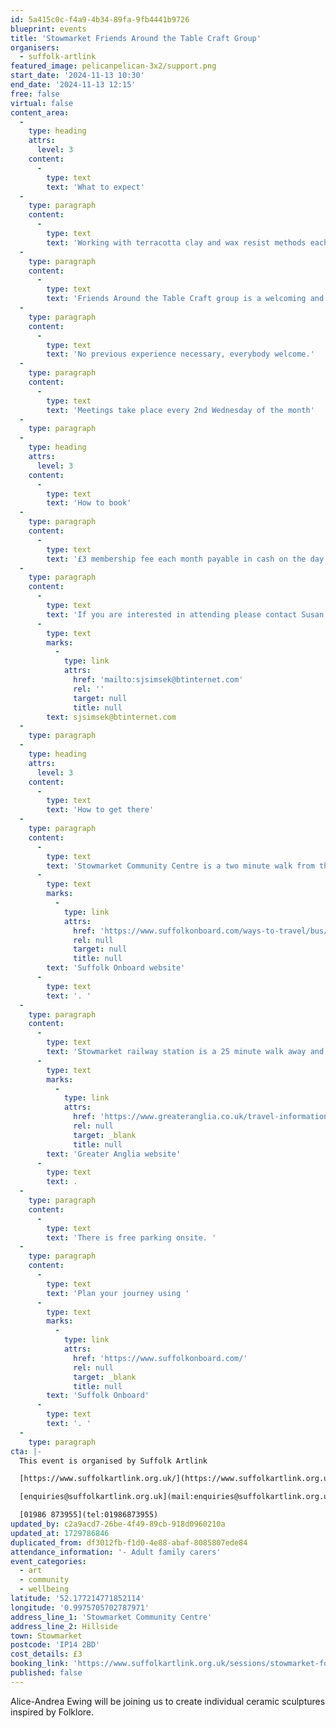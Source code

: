 ```yaml
---
id: 5a415c0c-f4a9-4b34-89fa-9fb4441b9726
blueprint: events
title: 'Stowmarket Friends Around the Table Craft Group'
organisers:
  - suffolk-artlink
featured_image: pelicanpelican-3x2/support.png
start_date: '2024-11-13 10:30'
end_date: '2024-11-13 12:15'
free: false
virtual: false
content_area:
  -
    type: heading
    attrs:
      level: 3
    content:
      -
        type: text
        text: 'What to expect'
  -
    type: paragraph
    content:
      -
        type: text
        text: 'Working with terracotta clay and wax resist methods each participant will have the opportunity to create their own design which will be taken away and fired before being return the following month when participants will be able to glaze them'
  -
    type: paragraph
    content:
      -
        type: text
        text: 'Friends Around the Table Craft group is a welcoming and relaxed group who meet on a monthly basis to share in a variety of creative activities, a chat and a cuppa! '
  -
    type: paragraph
    content:
      -
        type: text
        text: 'No previous experience necessary, everybody welcome.'
  -
    type: paragraph
    content:
      -
        type: text
        text: 'Meetings take place every 2nd Wednesday of the month'
  -
    type: paragraph
  -
    type: heading
    attrs:
      level: 3
    content:
      -
        type: text
        text: 'How to book'
  -
    type: paragraph
    content:
      -
        type: text
        text: '£3 membership fee each month payable in cash on the day.'
  -
    type: paragraph
    content:
      -
        type: text
        text: 'If you are interested in attending please contact Susan, the group leader, on '
      -
        type: text
        marks:
          -
            type: link
            attrs:
              href: 'mailto:sjsimsek@btinternet.com'
              rel: ''
              target: null
              title: null
        text: sjsimsek@btinternet.com
  -
    type: paragraph
  -
    type: heading
    attrs:
      level: 3
    content:
      -
        type: text
        text: 'How to get there'
  -
    type: paragraph
    content:
      -
        type: text
        text: 'Stowmarket Community Centre is a two minute walk from the bus station, and you can find up-to-date times on the '
      -
        type: text
        marks:
          -
            type: link
            attrs:
              href: 'https://www.suffolkonboard.com/ways-to-travel/bus/bus-timetable-updates/'
              rel: null
              target: null
              title: null
        text: 'Suffolk Onboard website'
      -
        type: text
        text: '. '
  -
    type: paragraph
    content:
      -
        type: text
        text: 'Stowmarket railway station is a 25 minute walk away and you can find times on the '
      -
        type: text
        marks:
          -
            type: link
            attrs:
              href: 'https://www.greateranglia.co.uk/travel-information/station-information/smk'
              rel: null
              target: _blank
              title: null
        text: 'Greater Anglia website'
      -
        type: text
        text: .
  -
    type: paragraph
    content:
      -
        type: text
        text: 'There is free parking onsite. '
  -
    type: paragraph
    content:
      -
        type: text
        text: 'Plan your journey using '
      -
        type: text
        marks:
          -
            type: link
            attrs:
              href: 'https://www.suffolkonboard.com/'
              rel: null
              target: _blank
              title: null
        text: 'Suffolk Onboard'
      -
        type: text
        text: '. '
  -
    type: paragraph
cta: |-
  This event is organised by Suffolk Artlink

  [https://www.suffolkartlink.org.uk/](https://www.suffolkartlink.org.uk/) 

  [enquiries@suffolkartlink.org.uk](mail:enquiries@suffolkartlink.org.uk)

  [01986 873955](tel:01986873955)
updated_by: c2a9acd7-26be-4f49-89cb-918d0960210a
updated_at: 1729786846
duplicated_from: df3012fb-f1d0-4e88-abaf-8085807ede84
attendance_information: '- Adult family carers'
event_categories:
  - art
  - community
  - wellbeing
latitude: '52.177214771852114'
longitude: '0.9975705702787971'
address_line_1: 'Stowmarket Community Centre'
address_line_2: Hillside
town: Stowmarket
postcode: 'IP14 2BD'
cost_details: £3
booking_link: 'https://www.suffolkartlink.org.uk/sessions/stowmarket-folklore-sculptures-2/'
published: false
---
```

Alice-Andrea Ewing will be joining us to create individual ceramic sculptures inspired by Folklore.